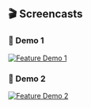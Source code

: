## 🎬 Screencasts

### 🔹 Demo 1

[![Feature Demo 1](https://img.youtube.com/vi/-ML1ttr66CY/0.jpg)](https://youtube.com/shorts/-ML1ttr66CY)

### 🔹 Demo 2

[![Feature Demo 2](https://img.youtube.com/vi/NTQvxn4A-7g/0.jpg)](https://youtube.com/shorts/NTQvxn4A-7g)
